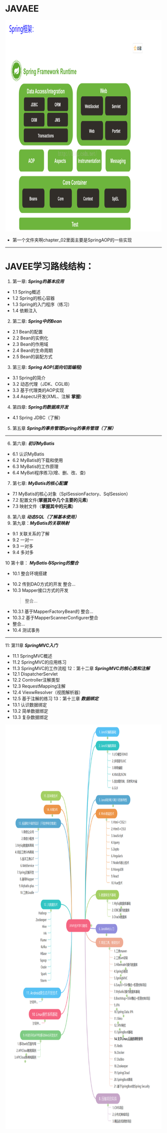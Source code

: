 
# JAVAEE

 <img src=https://github.com/fuxiaoyangAlex/JavaEE/blob/master/picture/spring.png width="800" height="680">

  - 第一个文件夹啊chapter_02里面主要是SpringAOP的一些实现
  ---

 
 # JAVEE学习路线结构：

 1. 第一章:  ***Spring的基本应用***
 - 1.1 Spring概述
 - 1.2 Spring的核心容器
 - 1.3 Spring的入门程序（练习）
 - 1.4 依赖注入
 2. 第二章: ***Spring中的Bean***
 - 2.1 Bean的配置
 - 2.2 Bean的实例化
 - 2.3 Bean的作用域
 - 2.4 Bean的生命周期
 - 2.5 Bean的装配方式
 3. 第三章: ***Spring AOP(面向切面编程)***
 - 3.1 Spring的简介
 - 3.2 动态代理（JDK、CGLIB）
 - 3.3 基于代理类的AOP实现
 - 3.4 AspectJ开发(XML、注解 **掌握**)
 4. 第四章: ***Spring的数据库开发***
 - 4.1 Spring JDBC（了解）
 5. 第五章 ***Spring的事务管理Spring的事务管理（了解）***
 ----
 6. 第六章: ***初识MyBatis***
 - 6.1 认识MyBatis
 - 6.2 MyBatis的下载和使用
 - 6.3 MyBatis的工作原理
 - 6.4 MyBati程序练习(增、删、改、查)
 7. 第七章: ***MyBatis的核心配置***
 - 7.1 MyBatis的核心对象（SplSessionFactory、SqlSession）
 - 7.2 配置文件(**掌握其中几个主要的元素**)
 - 7.3 映射文件（**掌握其中的元素**)
 8. 第八章 ***动态SQL（了解基本使用）***
 9. 第九章：***MyBatis的关联映射***
 - 9.1 关联关系的了解
 - 9.2 一对一
 - 9.3 一对多
 - 9.4 多对多
 
10 第十章： ***MyBatis与Spring的整合***
 - 10.1 整合环境搭建
 
 > 
 - 10.2 传到DAO方式的开发
  整合...
 - 10.3 Mapper接口方式的开发
   >整合...
 - 10.3.1 基于MapperFactoryBean的
  整合...
 - 10.3.2 基于MapperScannerConfigurer整合
 - 整合...
 - 10.4 测试事务
 
---
11: 第11章 ***SpringMVC入门***
 - 11.1 SpringMVC概述
 - 11.2 SpringMVC的应用练习
 - 11.3 SpringMVC的工作流程
12：第十二章 ***SpringMVC的核心类和注解***
 - 12.1 DispatcherServlet
 - 12.2 Controller注解类型
 - 12.3 RequestMapping注解
 - 12.4 ViexwResolver（视图解析器）
 - 12.5 基于注解的练习
13：第十三章 ***数据绑定***
 - 13.1 认识数据绑定
 - 13.2 简单数据绑定
 - 13.3 复杂数据绑定
 
  <img src=https://github.com/fuxiaoyangAlex/JavaEE/blob/master/picture/java.png width="720" height="1300">
